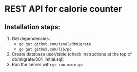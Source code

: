 # REST API for calorie counter

## Installation steps:

1. Get dependencies:
    - `go get github.com/tanel/dbmigrate`
    - `go get github.com/lib/pq`
2. Create database user/table (check instructions at the top of db/migrate/001_initial.sql)
3. Run the server with `go run main.go`